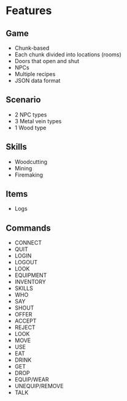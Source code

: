 # Features

## Game

* Chunk-based
* Each chunk divided into locations (rooms)
* Doors that open and shut
* NPCs
* Multiple recipes
* JSON data format

## Scenario

* 2 NPC types
* 3 Metal vein types
* 1 Wood type

## Skills

* Woodcutting
* Mining
* Firemaking

## Items

* Logs

## Commands

* CONNECT
* QUIT
* LOGIN
* LOGOUT
* LOOK
* EQUIPMENT
* INVENTORY
* SKILLS
* WHO
* SAY
* SHOUT
* OFFER
* ACCEPT
* REJECT
* LOOK
* MOVE
* USE
* EAT
* DRINK
* GET
* DROP
* EQUIP/WEAR
* UNEQUIP/REMOVE
* TALK